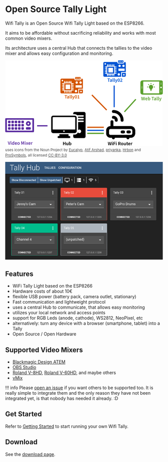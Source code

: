 # Open Source Tally Light

Wifi Tally is an Open Source Wifi Tally Light based on the ESP8266.

It aims to be affordable without sacrificing reliability and works with most
common video mixers.

Its architecture uses a central Hub that connects the tallies to the video mixer and
allows easy configuration and monitoring.

![Architecture Setup](images/architecture.png)
<span style="font-size:smaller;opacity:0.8">uses icons from the Noun Project by 
[Eucalyp](https://thenounproject.com/browse/?i=3151803),
[Atif Arshad](https://thenounproject.com/browse/?i=1294543),
[priyanka](https://thenounproject.com/browse/?i=1637910),
[Hrbon](https://thenounproject.com/browse?i=3014911) and
[ProSymbols](https://thenounproject.com/browse/?i=1086042), all licensed [CC-BY-3.0](https://creativecommons.org/licenses/by/3.0/us/legalcode)</span>

![Tally Hub](images/tally-hub.png)

## Features

* WiFi Tally Light based on the ESP8266
* Hardware costs of about 10€
* flexible USB power (battery pack, camera outlet, stationary)
* Fast communication and lightweight protocol
* uses a central Hub to communicate, that allows easy monitoring
* utilizes your local network and access points
* support for RGB Leds (anode, cathode), WS2812, NeoPixel, etc
* alternatively: turn any device with a browser (smartphone, tablet) into a Tally
* Open Source / Open Hardware

## Supported Video Mixers

* [Blackmagic Design ATEM](https://www.blackmagicdesign.com/products)
* [OBS Studio](https://obsproject.com/)
* [Roland V-8HD](https://proav.roland.com/de/products/v-8hd/), [Roland V-60HD](https://proav.roland.com/de/products/v-60hd/), and maybe others
* [vMix](https://www.vmix.com/software/)

!!! info
    Please [open an issue](https://github.com/wifi-tally/wifi-tally/issues)
    if you want others to be supported too. It is really simple to integrate them
    and the only reason they have not been integrated yet, is that nobody has needed it already. :D

## Get Started

Refer to [Getting Started](getting-started/index.md) to start running your own Wifi Tally.

## Download

See the [download page](download.md).

